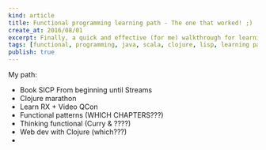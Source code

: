 ```yaml
---
kind: article
title: Functional programming learning path - The one that worked! ;)
create_at: 2016/08/01
excerpt: Finally, a quick and effective (for me) walkthrough for learning Functional Programming in Java, Lisp, Clojure, Scala and Javascript
tags: [functional, programming, java, scala, clojure, lisp, learning path]]
publish: true
---
```


My path:

- Book SICP From beginning until Streams
- Clojure marathon
- Learn RX + Video QCon
- Functional patterns (WHICH CHAPTERS???)
- Thinking functional (Curry & ????)
- Web dev with Clojure (which???)
-


